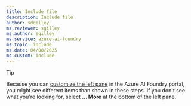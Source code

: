 ```yaml
---
title: Include file
description: Include file
author: sdgilley
ms.reviewer: sgilley
ms.author: sgilley
ms.service: azure-ai-foundry
ms.topic: include
ms.date: 04/08/2025
ms.custom: include
---
```


> [!TIP]
> Because you can [customize the left pane](../what-is-azure-ai-foundry.md#left-pane) in the Azure AI Foundry portal, you might see different items than shown in these steps. If you don't see what you're looking for, select **... More** at the bottom of the left pane.